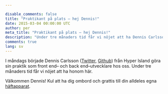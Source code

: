 ```yaml
---

disable_comments: false
title: "Praktikant på plats – hej Dennis!"
date: 2015-03-04 00:00:00 UTC
author: per
meta_title: "Praktikant på plats – hej Dennis!"
description: "Under tre månaders tid får vi nöjet att ha Dennis Carlsson från Hyper Island hos oss som praktikant."
comments: true
lang: sv
---
```


I måndags började Dennis Carlsson ([Twitter](https://twitter.com/dencarlsson), [Github](https://github.com/dencarlsson)) från Hyper Island göra sin praktik som front end– och back end–utvecklare hos oss. Under tre månaders tid får vi nöjet att ha honom här.

Välkommen Dennis! Kul att ha dig ombord och grattis till din alldeles egna [häftapparat](https://www.kollegorna.se/jobb#stapler).
